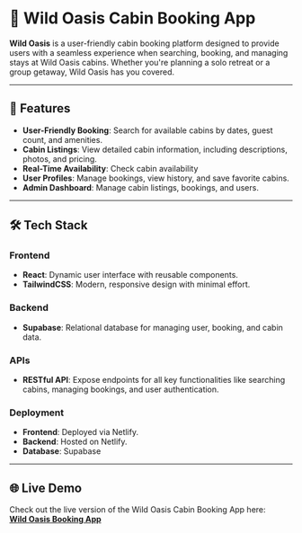 # 🌴 Wild Oasis Cabin Booking App

**Wild Oasis** is a user-friendly cabin booking platform designed to provide users with a seamless experience when searching, booking, and managing stays at Wild Oasis cabins. Whether you're planning a solo retreat or a group getaway, Wild Oasis has you covered.

---

## 🚀 Features

- **User-Friendly Booking**: Search for available cabins by dates, guest count, and amenities.
- **Cabin Listings**: View detailed cabin information, including descriptions, photos, and pricing.
- **Real-Time Availability**: Check cabin availability
- **User Profiles**: Manage bookings, view history, and save favorite cabins.
- **Admin Dashboard**: Manage cabin listings, bookings, and users.

---

## 🛠️ Tech Stack

### **Frontend**
- **React**: Dynamic user interface with reusable components.
- **TailwindCSS**: Modern, responsive design with minimal effort.

### **Backend**
- **Supabase**: Relational database for managing user, booking, and cabin data.

### **APIs**
- **RESTful API**: Expose endpoints for all key functionalities like searching cabins, managing bookings, and user authentication.

### **Deployment**
- **Frontend**: Deployed via Netlify.
- **Backend**: Hosted on Netlify.
- **Database**: Supabase

---

## 🌐 Live Demo

Check out the live version of the Wild Oasis Cabin Booking App here:  
[**Wild Oasis Booking App**](https://the-wild-oasis-bookings-app.netlify.app/)




